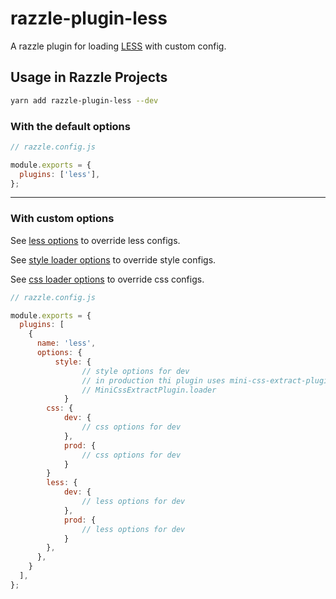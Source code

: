# razzle-plugin-less

A razzle plugin for loading [LESS](http://lesscss.org/) with custom config.

## Usage in Razzle Projects

```bash
yarn add razzle-plugin-less --dev
```

### With the default options

```js
// razzle.config.js

module.exports = {
  plugins: ['less'],
};
```

---

### With custom options

See [less options](http://lesscss.org/usage/#less-options) to override less configs.

See [style loader options](https://github.com/webpack-contrib/style-loader#options) to override style configs.

See [css loader options](https://github.com/webpack-contrib/css-loader#options) to override css configs.

```js
// razzle.config.js

module.exports = {
  plugins: [
    {
      name: 'less',
      options: {
          style: {
                // style options for dev
                // in production thi plugin uses mini-css-extract-plugin
                // MiniCssExtractPlugin.loader
            }
        css: {
            dev: {
                // css options for dev 
            },  
            prod: {
                // css options for dev 
            }
        }
        less: {
            dev: {
                // less options for dev 
            },  
            prod: {
                // less options for dev
            }
        },
      },
    }
  ],
};
```